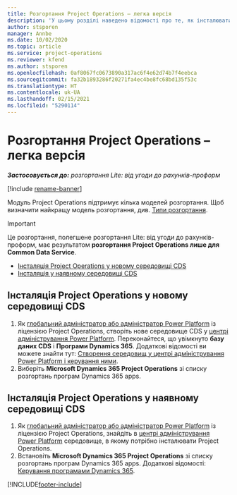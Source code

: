 ```yaml
---
title: Розгортання Project Operations – легка версія
description: 'У цьому розділі наведено відомості про те, як інсталювати розгортання Project Operations Lite: від угоди до рахунків-проформ.'
author: stsporen
manager: Annbe
ms.date: 10/02/2020
ms.topic: article
ms.service: project-operations
ms.reviewer: kfend
ms.author: stsporen
ms.openlocfilehash: 0af8067fc0673890a317ac6f4e62d74b7f4eebca
ms.sourcegitcommit: fa32b1893286f20271fa4ec4be8fc68bd135f53c
ms.translationtype: HT
ms.contentlocale: uk-UA
ms.lasthandoff: 02/15/2021
ms.locfileid: "5290114"
---
```

# <a name="deploy-project-operations---lite"></a>Розгортання Project Operations – легка версія

_**Застосовується до:** розгортання Lite: від угоди до рахунків-проформ_

[!include [rename-banner](~/includes/cc-data-platform-banner.md)]

Модуль Project Operations підтримує кілька моделей розгортання. Щоб визначити найкращу модель розгортання, див. [Типи розгортання](determine-deployment-type.md).


> [!IMPORTANT]
> Це розгортання, полегшене розгортання Lite: від угоди до рахунків-проформ, має результатом **розгортання Project Operations лише для Common Data Service**.

- [Інсталяція Project Operations у новому середовищі CDS](#new)
- [Інсталяція у наявному середовищі CDS](#existing)



## <a name="install-project-operations-to-a-new-cds-environment"></a><a name="new"></a>Інсталяція Project Operations у новому середовищі CDS

1. Як [глобальний адміністратор або адміністратор Power Platform](https://docs.microsoft.com/power-platform/admin/global-service-administrators-can-administer-without-license) із ліцензією Project Operations, створіть нове середовище CDS у [центрі адміністрування Power Platform](https://admin.powerplatform.com). Переконайтеся, що увімкнуто **базу даних CDS** і **Програми Dynamics 365**. Додаткові відомості ви можете знайти тут: [Створення середовищ у центрі адміністрування Power Platform і керування ними](https://docs.microsoft.com/power-platform/admin/create-environment#create-an-environment-in-the-power-platform-admin-center).
2. Виберіть **Microsoft Dynamics 365 Project Operations** зі списку розгортань програм Dynamics 365 apps.


## <a name="install-project-operations-to-an-existing-cds-environment"></a><a name="existing"></a>Інсталяція Project Operations у наявному середовищі CDS

1. Як [глобальний адміністратор або адміністратор Power Platform](https://docs.microsoft.com/power-platform/admin/global-service-administrators-can-administer-without-license) із ліцензією Project Operations, знайдіть в [центрі адміністрування Power Platform](https://admin.powerplatform.com) середовище, в якому потрібно інсталювати Project Operations.
2. Встановіть **Microsoft Dynamics 365 Project Operations** зі списку розгортань програм Dynamics 365 apps. Додаткові відомості: [Керування програмами Dynamics 365](https://docs.microsoft.com/power-platform/admin/manage-apps).




[!INCLUDE[footer-include](../includes/footer-banner.md)]